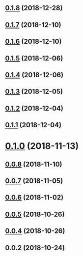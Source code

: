 ## [0.1.8](https://github.com/chenyueban/ohbug/compare/v0.1.7...v0.1.8) (2018-12-28)



## [0.1.7](https://github.com/chenyueban/ohbug/compare/v0.1.6...v0.1.7) (2018-12-10)



## [0.1.6](https://github.com/chenyueban/ohbug/compare/v0.1.5...v0.1.6) (2018-12-10)



## [0.1.5](https://github.com/chenyueban/ohbug/compare/v0.1.4...v0.1.5) (2018-12-06)



## [0.1.4](https://github.com/chenyueban/ohbug/compare/v0.1.3...v0.1.4) (2018-12-06)



## [0.1.3](https://github.com/chenyueban/ohbug/compare/v0.1.2...v0.1.3) (2018-12-05)



## [0.1.2](https://github.com/chenyueban/ohbug/compare/v0.1.1...v0.1.2) (2018-12-04)



## [0.1.1](https://github.com/chenyueban/ohbug/compare/v0.1.0...v0.1.1) (2018-12-04)



# [0.1.0](https://github.com/chenyueban/ohbug/compare/v0.0.8...v0.1.0) (2018-11-13)



## [0.0.8](https://github.com/chenyueban/ohbug/compare/v0.0.7...v0.0.8) (2018-11-10)



## [0.0.7](https://github.com/chenyueban/ohbug/compare/v0.0.6...v0.0.7) (2018-11-05)



## [0.0.6](https://github.com/chenyueban/ohbug/compare/v0.0.5...v0.0.6) (2018-11-02)



## [0.0.5](https://github.com/chenyueban/ohbug/compare/v0.0.4...v0.0.5) (2018-10-26)



## [0.0.4](https://github.com/chenyueban/ohbug/compare/v0.0.2...v0.0.4) (2018-10-26)



## 0.0.2 (2018-10-24)



